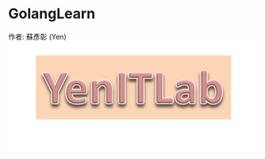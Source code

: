 # GolangLearn
作者: 蘇彥彰 (Yen)
![GITHUB](https://github.com/suyanzan/GolangLearn/blob/main/%E5%9C%96%E7%89%871.png)
